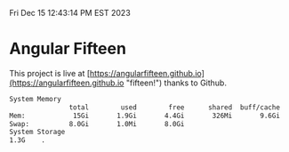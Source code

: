 Fri Dec 15 12:43:14 PM EST 2023

# Angular Fifteen


This project is live at [https://angularfifteen.github.io](https://angularfifteen.github.io "fifteen!") thanks to Github.

```bash
System Memory
               total        used        free      shared  buff/cache   available
Mem:            15Gi       1.9Gi       4.4Gi       326Mi       9.6Gi        13Gi
Swap:          8.0Gi       1.0Mi       8.0Gi
System Storage
1.3G	.
